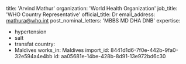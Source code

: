 title: 'Arvind Mathur'
organization: 'World Health Organization'
job_title: 'WHO Country Representative'
official_title: Dr
email_address: mathura@who.int
post_nominal_letters: 'MBBS MD DHA DNB'
expertise:
  - hypertension
  - salt
  - transfat
country:
  - Maldives
works_in: Maldives
import_id: 8441d1d6-7f0e-442b-9fa0-32e594a4e4bb
id: aa05681e-14be-428b-8d91-13e972bd6c30
